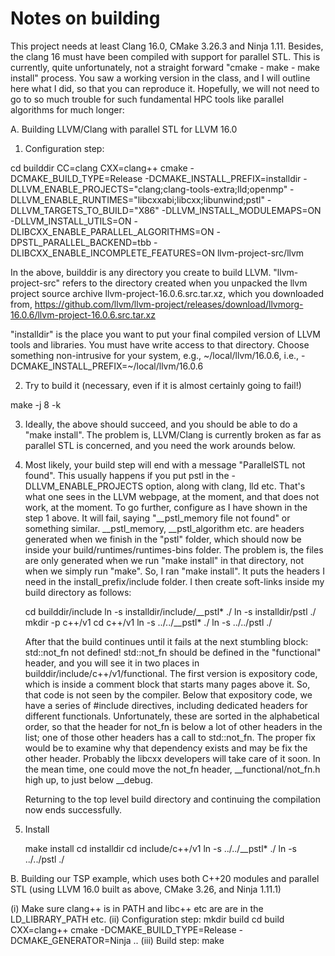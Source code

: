 Notes on building
=================

This project needs at least Clang 16.0, CMake 3.26.3
and Ninja 1.11. Besides, the clang 16 must have been
compiled with support for parallel STL. This is
currently, quite unfortunately, not a straight forward
"cmake - make - make install" process. You saw a working
version in the class, and I will outline here what
I did, so that you can reproduce it. Hopefully, we
will not need to go to so much trouble for such
fundamental HPC tools like parallel algorithms for
much longer:

A. Building LLVM/Clang with parallel STL for LLVM 16.0
1. Configuration step:

cd builddir
CC=clang CXX=clang++ cmake -DCMAKE_BUILD_TYPE=Release -DCMAKE_INSTALL_PREFIX=installdir -DLLVM_ENABLE_PROJECTS="clang;clang-tools-extra;lld;openmp" -DLLVM_ENABLE_RUNTIMES="libcxxabi;libcxx;libunwind;pstl" -DLLVM_TARGETS_TO_BUILD="X86" -DLLVM_INSTALL_MODULEMAPS=ON -DLLVM_INSTALL_UTILS=ON -DLIBCXX_ENABLE_PARALLEL_ALGORITHMS=ON -DPSTL_PARALLEL_BACKEND=tbb -DLIBCXX_ENABLE_INCOMPLETE_FEATURES=ON llvm-project-src/llvm

In the above, builddir is any directory you create to
build LLVM. "llvm-project-src" refers to the directory
created when you unpacked the llvm project source archive
llvm-project-16.0.6.src.tar.xz, which you downloaded from,
https://github.com/llvm/llvm-project/releases/download/llvmorg-16.0.6/llvm-project-16.0.6.src.tar.xz

"installdir" is the place you want to put
your final compiled version of LLVM tools and libraries.
You must have write access to that directory. Choose
something non-intrusive for your system, e.g.,
~/local/llvm/16.0.6, i.e.,
-DCMAKE_INSTALL_PREFIX=~/local/llvm/16.0.6


2. Try to build it (necessary, even if it is almost
   certainly going to fail!)

make -j 8 -k

3. Ideally, the above should succeed, and you should
   be able to do a "make install". The problem is,
   LLVM/Clang is currently broken as far as parallel
   STL is concerned, and you need the work arounds
   below.

4. Most likely, your build step will end with a message
   "ParallelSTL not found". This usually happens if you
   put pstl in the -DLLVM_ENABLE_PROJECTS option, along
   with clang, lld etc. That's what one sees in the LLVM
   webpage, at the moment, and that does not work, at the
   moment. To go further, configure as I have shown in
   the step 1 above. It will fail, saying "__pstl_memory
   file not found" or something similar. __pstl_memory,
   __pstl_algorithm etc. are headers generated when we
   finish in the "pstl" folder, which should now be inside
   your build/runtimes/runtimes-bins folder. The problem
   is, the files are only generated when we run "make install"
   in that directory, not when we simply run "make". So,
   I ran "make install". It puts the headers I need in
   the install_prefix/include folder. I then create
   soft-links inside my build directory as follows:

   cd builddir/include
   ln -s installdir/include/__pstl* ./
   ln -s installdir/pstl ./
   mkdir -p c++/v1
   cd c++/v1
   ln -s ../../__pstl* ./
   ln -s ../../pstl ./

   After that the build continues until it fails at the next
   stumbling block: std::not_fn not defined! std::not_fn
   should be defined in the "functional" header, and you will
   see it in two places in builddir/include/c++/v1/functional.
   The first version is expository code, which is inside a
   comment block that starts many pages above it. So, that
   code is not seen by the compiler. Below that expository
   code, we have a series of #include directives, including
   dedicated headers for different functionals. Unfortunately,
   these are sorted in the alphabetical order, so that the
   header for not_fn is below a lot of other headers in the
   list; one of those other headers has a call to std::not_fn.
   The proper fix would be to examine why that dependency
   exists and may be fix the other header. Probably the libcxx
   developers will take care of it soon. In the mean time,
   one could move the not_fn header, __functional/not_fn.h
   high up, to just below __debug.

   Returning to the top level build directory and continuing
   the compilation now ends successfully.

5. Install

   make install
   cd installdir
   cd include/c++/v1
   ln -s ../../__pstl* ./
   ln -s ../../pstl ./


B. Building our TSP example, which uses both C++20 modules and
   parallel STL (using LLVM 16.0 built as above, CMake 3.26, and
   Ninja 1.11.1)

   (i) Make sure clang++ is in PATH and libc++ etc are 
   are in the LD_LIBRARY_PATH etc.
   (ii) Configuration step:
   mkdir build
   cd build
   CXX=clang++ cmake -DCMAKE_BUILD_TYPE=Release -DCMAKE_GENERATOR=Ninja ..
   (iii) Build step:
   make


